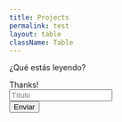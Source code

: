 ```yaml
---
title: Projects
permalink: test
layout: table
className: Table
---
```


¿Qué estás leyendo?

<form class="Poll" method="post" onsubmit="submitPoll(event); return false">
<div class="Poll__success">Thanks!</div>
<div class="Poll__fields">
<div class="Input__field">
<input type="text" class="Input" name="Name" value="" placeholder="Título">
</div>
<input type="submit" name="" class="Button Poll__submit js-button" value="Enviar">
</div>
</form>

